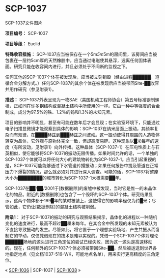 # SCP-1037
                        




SCP-1037文件图片



**项目编号：** SCP-1037

**项目等级：** Euclid

**特殊收容措施：** SCP-1037应当被保存在一个5m‌‌‌‍‌*5m*5m的房间里，该房间应当被包裹在一层约5cm厚的天然橡胶中。应当通过电磁使其悬浮，远离任何固体表面。研究只能在收容间内进行，并且必须处于不间断的监视之下。

任何其他的SCP-1037个体在被发现后，应当被立刻销毁（经由进程██████，遵循合金分解方式。）任何SCP-1037的其余个体在被发现后应当被带回Site-██收容并用作研究（参见附录1）。

**描述：** SCP-1037外表呈现为一枚SAE（美国机动工程师协会）第五号标准钢制螺栓，正如同在许多钢结构或混凝土结构中所使用的一样。它由一种中等强度的合金制成，成分为97.5%的铁、1.2%的钨和1.3%的未知元素。

项目的影响并不明显，甚至有可能在数年后才会显现；在实验室环境下，只能通过电子扫描显微镜才能观察到具体的影响：SCP-1037在纳米层面上振动，其频率复杂而有规律，在████赫兹到███赫兹之间波动。这一振动使得其周围的人造物体转变为晶体，它外观与原物体完全一致，但却高度易碎。这种现象以█米每年的速度（有所波动，见附录1）向外传播。这种晶体（SCP-1037-1）在压电性质上与石英相似，使它能够将SCP-1037的振动无限传播。如果时间允许的话，一个单独的SCP-1037个体就可以将任何大小的建筑物转化为SCP-1037-1。应当引起重视的是，SCP-1037可能能够通过下水管道传播振动；如果任何报告中提及管道在正常压力下爆裂的情况，那么就必须对其进行深入调查。可能的话，SCP-1037将整座大小为████████的城市转化为SCP-1037-1大概需要██年。

SCP-1037在██/██/2001于[数据删除]的废墟中被发现，当时它是惟一的未晶体化的物品。附近的[数据删除]也包含了一个毁坏的SCP-1037个体。研究结果显示，这两个物体都于199█年的某时被装上，这使得它的影响半径仅为约█米；尽管如此，它仍让[数据删除]的混凝土结构被削弱。

**附录1：** 对于SCP-1037的振动的研究与观察结果揭示，晶体化的进程以一种随机变化的速度进行，最高不超过██厘米每年。在其合金中所发现的未知元素被认为不直接导致振动的发生。尽管如此，将它置于一个理想实验场地、产生共振从而复制它的举动，仅仅凭借现在的技术是难以实现的。凭借一个SCP-1037个体对理论██████场地的源头进行三角定位的尝试已经失败，因为这一源头是高速移动的。现在，任何额外的SCP-1037个体必须被带回Site-██，然后被运送到世界各地指定地点（见文档1037-516-WK，可能地点名单），用来实行更高精度的三角定位。



« [SCP-1036](/scp-1036) | SCP-1037 | [SCP-1038](/scp-1038) »





                    